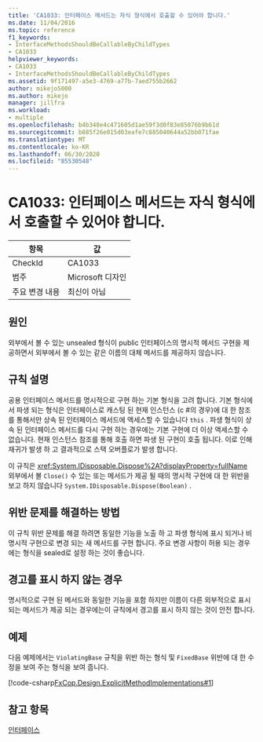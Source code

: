 ```yaml
---
title: 'CA1033: 인터페이스 메서드는 자식 형식에서 호출할 수 있어야 합니다.'
ms.date: 11/04/2016
ms.topic: reference
f1_keywords:
- InterfaceMethodsShouldBeCallableByChildTypes
- CA1033
helpviewer_keywords:
- CA1033
- InterfaceMethodsShouldBeCallableByChildTypes
ms.assetid: 9f171497-a5e3-4769-a77b-7aed755b2662
author: mikejo5000
ms.author: mikejo
manager: jillfra
ms.workload:
- multiple
ms.openlocfilehash: b4b348e4c471605d1ae59f3d0f83e85076b9b61d
ms.sourcegitcommit: b885f26e015d03eafe7c885040644a52bb071fae
ms.translationtype: MT
ms.contentlocale: ko-KR
ms.lasthandoff: 06/30/2020
ms.locfileid: "85530548"
---
```

# <a name="ca1033-interface-methods-should-be-callable-by-child-types"></a>CA1033: 인터페이스 메서드는 자식 형식에서 호출할 수 있어야 합니다.

|항목|값|
|-|-|
|CheckId|CA1033|
|범주|Microsoft 디자인|
|주요 변경 내용|최신이 아님|

## <a name="cause"></a>원인
외부에서 볼 수 있는 unsealed 형식이 public 인터페이스의 명시적 메서드 구현을 제공하면서 외부에서 볼 수 있는 같은 이름의 대체 메서드를 제공하지 않습니다.

## <a name="rule-description"></a>규칙 설명
공용 인터페이스 메서드를 명시적으로 구현 하는 기본 형식을 고려 합니다. 기본 형식에서 파생 되는 형식은 인터페이스로 캐스팅 된 현재 인스턴스 (c #의 경우)에 대 한 참조를 통해서만 상속 된 인터페이스 메서드에 액세스할 수 있습니다 `this` . 파생 형식이 상속 된 인터페이스 메서드를 다시 구현 하는 경우에는 기본 구현에 더 이상 액세스할 수 없습니다. 현재 인스턴스 참조를 통해 호출 하면 파생 된 구현이 호출 됩니다. 이로 인해 재귀가 발생 하 고 결과적으로 스택 오버플로가 발생 합니다.

이 규칙은 <xref:System.IDisposable.Dispose%2A?displayProperty=fullName> 외부에서 볼 `Close()` 수 있는 또는 메서드가 제공 될 때의 명시적 구현에 대 한 위반을 보고 하지 않습니다 `System.IDisposable.Dispose(Boolean)` .

## <a name="how-to-fix-violations"></a>위반 문제를 해결하는 방법
이 규칙 위반 문제를 해결 하려면 동일한 기능을 노출 하 고 파생 형식에 표시 되거나 비 명시적 구현으로 변경 되는 새 메서드를 구현 합니다. 주요 변경 사항이 허용 되는 경우에는 형식을 sealed로 설정 하는 것이 좋습니다.

## <a name="when-to-suppress-warnings"></a>경고를 표시 하지 않는 경우
명시적으로 구현 된 메서드와 동일한 기능을 포함 하지만 이름이 다른 외부적으로 표시 되는 메서드가 제공 되는 경우에는이 규칙에서 경고를 표시 하지 않는 것이 안전 합니다.

## <a name="example"></a>예제
다음 예제에서는 `ViolatingBase` 규칙을 위반 하는 형식 및 `FixedBase` 위반에 대 한 수정을 보여 주는 형식을 보여 줍니다.

[!code-csharp[FxCop.Design.ExplicitMethodImplementations#1](../code-quality/codesnippet/CSharp/ca1033-interface-methods-should-be-callable-by-child-types_1.cs)]

## <a name="see-also"></a>참고 항목
[인터페이스](/dotnet/csharp/programming-guide/interfaces/index)
